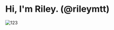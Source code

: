 # Hi, I'm Riley. (@rileymtt)

![123]([https://giphy.com/embed/qgQUggAC3Pfv687qPC](https://media.giphy.com/media/qgQUggAC3Pfv687qPC/giphy.gif)https://media.giphy.com/media/qgQUggAC3Pfv687qPC/giphy.gif)

